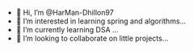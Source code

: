 - 👋 Hi, I’m @HarMan-Dhillon97
- 👀 I’m interested in learning spring and algorithms...
- 🌱 I’m currently learning DSA ...
- 💞️ I’m looking to collaborate on little projects...


<!---
HarMan-Dhillon97/HarMan-Dhillon97 is a ✨ special ✨ repository because its `README.md` (this file) appears on your GitHub profile.
You can click the Preview link to take a look at your changes.
--->
